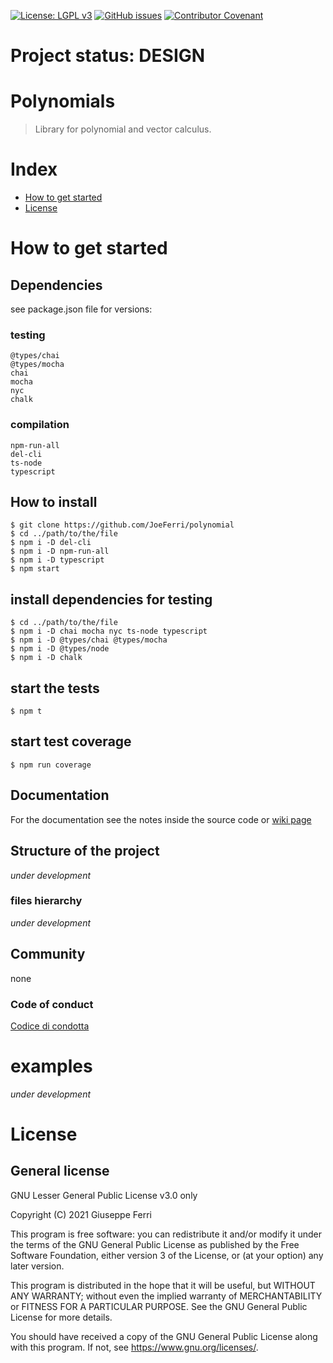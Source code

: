 [![License: LGPL v3](https://img.shields.io/badge/License-LGPL%20v3-blue.svg)](https://www.gnu.org/licenses/lgpl-3.0)
[![GitHub issues](https://img.shields.io/github/issues/JoeFerri/polynomials)](https://github.com/JoeFerri/polynomials/issues)
[![Contributor Covenant](https://img.shields.io/badge/Contributor%20Covenant-2.0-4baaaa.svg)](code_of_conduct.md)

# Project status: DESIGN

# Polynomials

> Library for polynomial and vector calculus.

# Index

- [How to get started](#how-to-get-started)
- [License](#license)

# How to get started

## Dependencies
see package.json file for versions:

### testing
    @types/chai
    @types/mocha
    chai
    mocha
    nyc
    chalk

### compilation
    npm-run-all
    del-cli
    ts-node
    typescript

## How to install
    $ git clone https://github.com/JoeFerri/polynomial
    $ cd ../path/to/the/file
    $ npm i -D del-cli
    $ npm i -D npm-run-all
    $ npm i -D typescript
    $ npm start

## install dependencies for testing
    $ cd ../path/to/the/file
    $ npm i -D chai mocha nyc ts-node typescript
    $ npm i -D @types/chai @types/mocha
    $ npm i -D @types/node
    $ npm i -D chalk

## start the tests
    $ npm t

## start test coverage
    $ npm run coverage

## Documentation
For the documentation see the notes inside the source code or [wiki page](https://github.com/JoeFerri/polynomials/wiki)

## Structure of the project
*under development*

### files hierarchy
*under development*

## Community
none

### Code of conduct
[Codice di condotta](code_of_conduct.md)

# examples
*under development*

# License 

## General license 

GNU Lesser General Public License v3.0 only

  Copyright (C) 2021 Giuseppe Ferri

  This program is free software: you can redistribute it and/or modify
  it under the terms of the GNU General Public License as published by
  the Free Software Foundation, either version 3 of the License, or
  (at your option) any later version.

  This program is distributed in the hope that it will be useful,
  but WITHOUT ANY WARRANTY; without even the implied warranty of
  MERCHANTABILITY or FITNESS FOR A PARTICULAR PURPOSE.  See the
  GNU General Public License for more details.

  You should have received a copy of the GNU General Public License
  along with this program.  If not, see <https://www.gnu.org/licenses/>.
